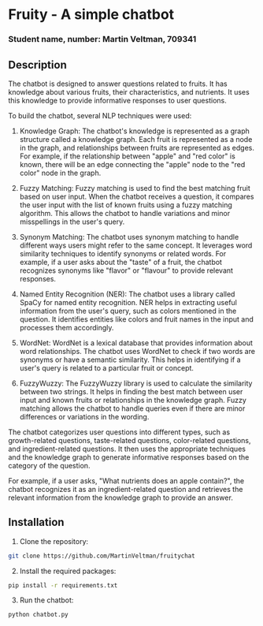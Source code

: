 # Fruity - A simple chatbot
### Student name, number: Martin Veltman, 709341
## Description
The chatbot is designed to answer questions related to fruits. It has knowledge about various fruits, their characteristics, and nutrients. It uses this knowledge to provide informative responses to user questions.

To build the chatbot, several NLP techniques were used:

1. Knowledge Graph: The chatbot's knowledge is represented as a graph structure called a knowledge graph. Each fruit is represented as a node in the graph, and relationships between fruits are represented as edges. For example, if the relationship between "apple" and "red color" is known, there will be an edge connecting the "apple" node to the "red color" node in the graph.

2. Fuzzy Matching: Fuzzy matching is used to find the best matching fruit based on user input. When the chatbot receives a question, it compares the user input with the list of known fruits using a fuzzy matching algorithm. This allows the chatbot to handle variations and minor misspellings in the user's query.

3. Synonym Matching: The chatbot uses synonym matching to handle different ways users might refer to the same concept. It leverages word similarity techniques to identify synonyms or related words. For example, if a user asks about the "taste" of a fruit, the chatbot recognizes synonyms like "flavor" or "flavour" to provide relevant responses.

4. Named Entity Recognition (NER): The chatbot uses a library called SpaCy for named entity recognition. NER helps in extracting useful information from the user's query, such as colors mentioned in the question. It identifies entities like colors and fruit names in the input and processes them accordingly.

5. WordNet: WordNet is a lexical database that provides information about word relationships. The chatbot uses WordNet to check if two words are synonyms or have a semantic similarity. This helps in identifying if a user's query is related to a particular fruit or concept.

6. FuzzyWuzzy: The FuzzyWuzzy library is used to calculate the similarity between two strings. It helps in finding the best match between user input and known fruits or relationships in the knowledge graph. Fuzzy matching allows the chatbot to handle queries even if there are minor differences or variations in the wording.

The chatbot categorizes user questions into different types, such as growth-related questions, taste-related questions, color-related questions, and ingredient-related questions. It then uses the appropriate techniques and the knowledge graph to generate informative responses based on the category of the question.

For example, if a user asks, "What nutrients does an apple contain?", the chatbot recognizes it as an ingredient-related question and retrieves the relevant information from the knowledge graph to provide an answer.

## Installation
1. Clone the repository:
```bash
git clone https://github.com/MartinVeltman/fruitychat
```
2. Install the required packages:
```bash
pip install -r requirements.txt
```
3. Run the chatbot:
```bash
python chatbot.py
```